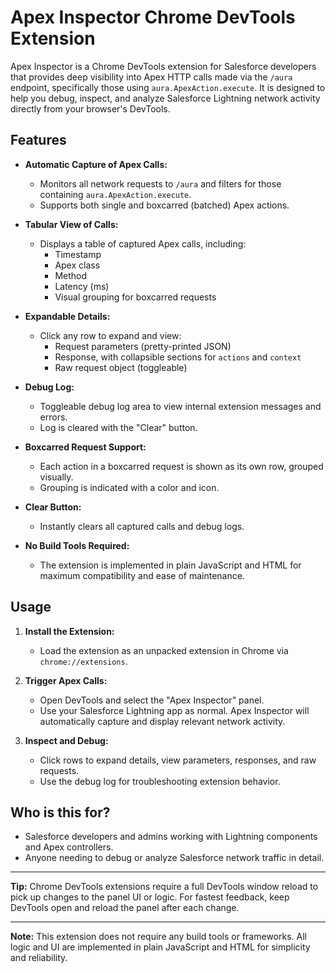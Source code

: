 # Apex Inspector Chrome DevTools Extension

Apex Inspector is a Chrome DevTools extension for Salesforce developers that provides deep visibility into Apex HTTP calls made via the `/aura` endpoint, specifically those using `aura.ApexAction.execute`. It is designed to help you debug, inspect, and analyze Salesforce Lightning network activity directly from your browser's DevTools.

## Features

- **Automatic Capture of Apex Calls:**
  - Monitors all network requests to `/aura` and filters for those containing `aura.ApexAction.execute`.
  - Supports both single and boxcarred (batched) Apex actions.

- **Tabular View of Calls:**
  - Displays a table of captured Apex calls, including:
    - Timestamp
    - Apex class
    - Method
    - Latency (ms)
    - Visual grouping for boxcarred requests

- **Expandable Details:**
  - Click any row to expand and view:
    - Request parameters (pretty-printed JSON)
    - Response, with collapsible sections for `actions` and `context`
    - Raw request object (toggleable)

- **Debug Log:**
  - Toggleable debug log area to view internal extension messages and errors.
  - Log is cleared with the "Clear" button.

- **Boxcarred Request Support:**
  - Each action in a boxcarred request is shown as its own row, grouped visually.
  - Grouping is indicated with a color and icon.

- **Clear Button:**
  - Instantly clears all captured calls and debug logs.

- **No Build Tools Required:**
  - The extension is implemented in plain JavaScript and HTML for maximum compatibility and ease of maintenance.

## Usage

1. **Install the Extension:**
   - Load the extension as an unpacked extension in Chrome via `chrome://extensions`.

2. **Trigger Apex Calls:**
   - Open DevTools and select the "Apex Inspector" panel.
   - Use your Salesforce Lightning app as normal. Apex Inspector will automatically capture and display relevant network activity.

3. **Inspect and Debug:**
   - Click rows to expand details, view parameters, responses, and raw requests.
   - Use the debug log for troubleshooting extension behavior.

## Who is this for?
- Salesforce developers and admins working with Lightning components and Apex controllers.
- Anyone needing to debug or analyze Salesforce network traffic in detail.



---

**Tip:** Chrome DevTools extensions require a full DevTools window reload to pick up changes to the panel UI or logic. For fastest feedback, keep DevTools open and reload the panel after each change.

---

**Note:** This extension does not require any build tools or frameworks. All logic and UI are implemented in plain JavaScript and HTML for simplicity and reliability.
